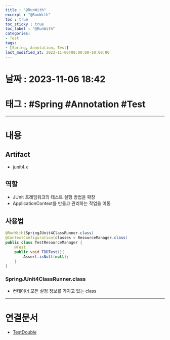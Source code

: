 ```yaml
---
title : "@RunWith"
excerpt : "@RunWith"
toc : true
toc_sticky : true
toc_label : "@RunWith"
categories:
- Test
tags:
- [Spring, Annotation, Test]
last_modified_at: 2023-11-06T08:00:00-10:00:00
---
```


# 날짜 : 2023-11-06 18:42

# 태그 : #Spring #Annotation #Test 
---

# 내용

## Artifact
- junit4.x

## 역할
- JUnit 프레임워크의 테스트 실행 방법을 확장
- ApplicationContext를 만들고 관리하는 작업을 이동

## 사용법

```java
@RunWith(SpringJUnit4ClassRunner.class)  
@ContextConfiguration(classes = ResourceManager.class)  
public class TestResourceManager {  
    @Test  
    public void TDDTest(){  
        Assert.isNull(null);  
    }  
}
```

### SpringJUnit4ClassRunner.class
- 컨테이너 모든 설정 정보를 가지고 있는 class

---

# 연결문서
- [TestDouble](../../tdd/tdd-TestDouble)